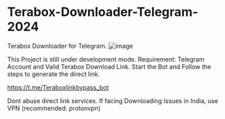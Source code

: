 # Terabox-Downloader-Telegram-2024
Terabox Downloader for Telegram.
![image](https://github.com/whyhatewhen/Terabox-Downloader-Telegram-2024/assets/78243989/4697f345-f4f5-433e-b1c3-4dbedcf0e0fe)

This Project is still under development mode.
Requirement:
Telegram Account and Valid Terabox Download Link.
Start the Bot and Follow the steps to generate the direct link.

https://t.me/Teraboxlinkbypass_bot

Dont abuse direct link services.
If facing Downloading Issues in India, use VPN (recommended: protonvpn)
